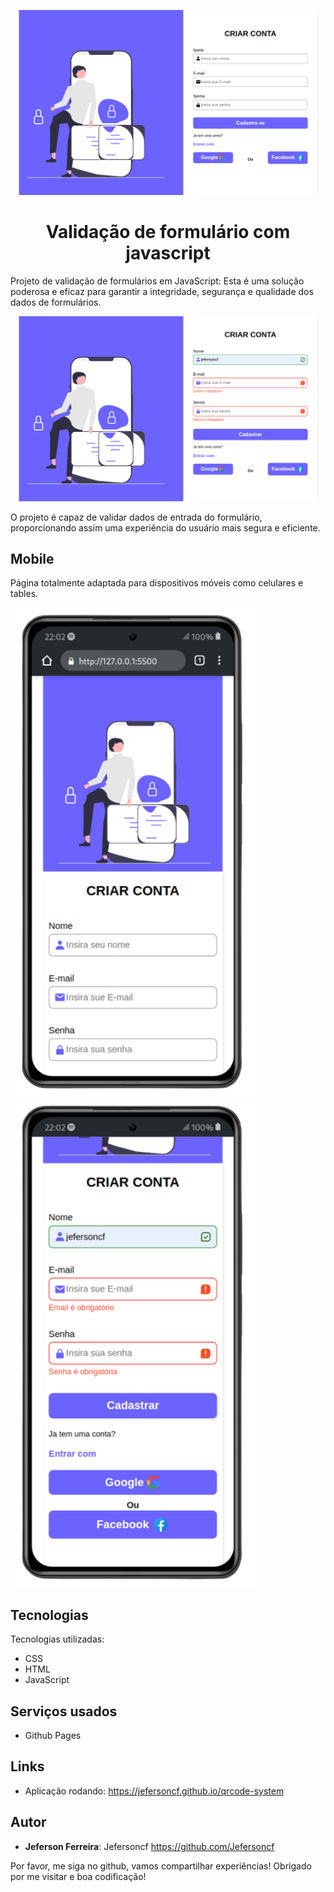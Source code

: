 
 <p align="center">
  <img alt="Banner" src="/img/page.png">
 </p>
 
  <h1 align="center">
    Validação de formulário com javascript
</h1>

Projeto de validação de formulários em JavaScript: Esta é uma solução poderosa e eficaz para garantir a integridade, segurança e qualidade dos dados de formulários. 

 <p align="center">
  <img alt="Banner 2" src="/img/pag2.png">
 </p>

 O projeto é capaz de validar dados de entrada do formulário, proporcionando assim uma experiência do usuário mais segura e eficiente.

## Mobile
Página totalmente adaptada para dispositivos móveis como celulares e tables.
 <div>
  <img alt="Imagem 01" width="400" src="/img/mob1.png"/>
   <img alt="Imagem 02" width="400" src="/img/mob2.png"/>
 </div>
 
## Tecnologias
Tecnologias utilizadas:
* CSS
* HTML
* JavaScript

## Serviços usados
  * Github Pages

## Links
 - Aplicação rodando: https://jefersoncf.github.io/qrcode-system
 
 ## Autor
 * **Jeferson Ferreira**: Jefersoncf https://github.com/Jefersoncf


Por favor, me siga no github, vamos compartilhar experiências!
Obrigado por me visitar e boa codificação!
